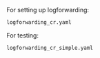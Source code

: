 For setting up logforwarding:

```sh
logforwarding_cr.yaml
```

For testing:

```sh
logforwarding_cr_simple.yaml
```


